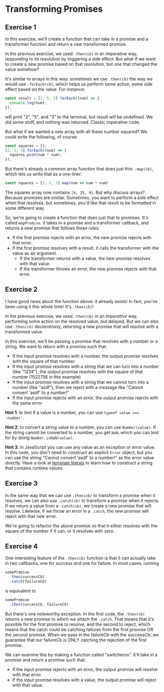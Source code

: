 # Transforming Promises

## Exercise 1

In this exercise, we'll create a function that can take in a promise and a transformer function and return a new transformed promise.

In the previous exercise, we used `.then(cb)` in an imperative way, responding to its resolution by triggering a side effect.  But what if we want to create a new promise based on that resolution, but one that changed the value somehow?

It's similar to arrays in this way: sometimes we use `.then(cb)` the way we would use `.forEach(cb)`, which helps us perform some action, some side effect based on the value.  For instance:

```js
const result = [2, 5, 3].forEach((num) => {
  console.log(num);
});
```

will print "2", "5", and "3" to the terminal, but result will be undefined.  We did some stuff, and nothing was returned.  Classic imperative code.

But what if we wanted a new array with all these number squared?  We could write the following, of course:

```js
const squares = [];
[2, 5, 3].forEach((num) => {
  squares.push(num * num);
});
```

But there's already a common array function that does just this: `.map(cb)`, which lets us write that as a one-liner:

```js
const squares = [2, 5, 3].map(num => num * num)
```

The squares array now contains `[4, 25, 9]`.  But why discuss arrays?  Because promises are similar.  Sometimes, you want to perform a side effect when that resolves, but sometimes, you'd like that result to be formatted in some different way.

So, we're going to create a function that does just that to promises.  It's called `mapPromise`. it takes in a promise and a transformer callback, and returns a new promise that follows these rules:

* If the first promise rejects with an error, the new promise rejects with that error.
* If the first promise resolves with a result, it calls the transformer with the value as an argument.
  * If the transformer returns with a value, the new promise resolves with that value.
  * If the transformer throws an error, the new promise rejects with that error.

## Exercise 2

I have good news about the function above: it already exists!  In fact, you've been using it this whole time!  It's `.then(cb)`!

In the previous exercise, we used `.then(cb)` in an *imperative* way, performing some action on the resolved value, but delayed.  But we can also use `.then(cb)` *declaratively*, returning a new promise that will resolve with a transformed value.

In this exercise, we'll be passing a promise that resolves with a number or a string.  We want to return with a promise such that:

* If the input promise resolves with a number, the output promise resolves with the square of that number.
* If the input promise resolves with a string that we can turn into a number (like "1234"), the output promise resolves with the square of that number (1522756 in this example)
* If the input promise resolves with a string that we cannot turn into a number (like "asdf"), then we reject with a message like "Cannot convert 'asdf' to a number!"
* If the input promise rejects with an error, the output promise rejects with the same error

**Hint 1**: to test if a value is a number, you can use `typeof value === 'number'`.

**Hint 2**: to convert a string value to a number, you can use `Number(value)`. If the string cannot be converted to a number, you get `NaN`, which you can test for by doing `Number.isNaN(value)`.

**Hint 3**: in JavaScript you can use any value as an exception or error value. In this code, you don't need to construct an explicit `Error` object, but you can use the string "Cannot convert 'asdf' to a number!" as the error value directly. Have a look at [template literals](https://developer.mozilla.org/en-US/docs/Web/JavaScript/Reference/Template_literals) to learn how to construct a string that contains runtime values.

## Exercise 3

In the same way that we can use `.then(cb)` to transform a promise when it resolves, we can also use `.catch(cb)` to transform a promise when it rejects.  If we return a value from a `.catch(cb)`, we create a new promise that will resolve.  Likewise, if we throw an error in a `.catch`, the new promise will reject with that new error.

We're going to refactor the above promise so that it either resolves with the square of the number if it can, or it resolves with zero.

## Exercise 4

One interesting feature of the `.then(cb)` function is that it can actually take in two callbacks, one for success and one for failure.  In most cases, running

```js
somePromise
  .then(successCb)
  .catch(failureCb)
```

is equivalent to

```js
somePromise
  .then(successCb, failureCb)
```

But there's one noteworthy exception.  In the first code, the `.then(cb)` returns a new promise to which we attach the `.catch`.  That means that it's possible for the first promise to resolve, and the second to reject, which means that the catch could be catching failures from the first promise OR the second promise.  When we pass in the failureCb *with* the successCb, we guarantee that our failureCb is ONLY catching the rejection of the first promise.

We can examine this by making a function called "switcheroo".  It'll take in a promise and return a promise such that:

* If the input promise rejects with an error, the output promise will resolve with that error.
* If the input promise resolves with a value, the output promise will reject with that value.